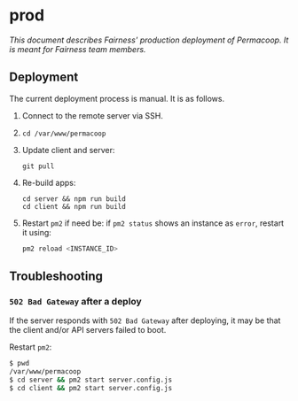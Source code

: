 # prod

_This document describes Fairness' production deployment of Permacoop. It is meant for Fairness team members._

## Deployment

The current deployment process is manual. It is as follows.

1. Connect to the remote server via SSH.
1. `cd /var/www/permacoop`
1. Update client and server:

    ```
    git pull
    ```

1. Re-build apps:

    ```
    cd server && npm run build
    cd client && npm run build
    ```

1. Restart `pm2` if need be: if `pm2 status` shows an instance as `error`, restart it using:

    ```bash
    pm2 reload <INSTANCE_ID>
    ```

## Troubleshooting

### `502 Bad Gateway` after a deploy

If the server responds with `502 Bad Gateway` after deploying, it may be that the client and/or API servers failed to boot.

Restart `pm2`:

```bash
$ pwd
/var/www/permacoop
$ cd server && pm2 start server.config.js
$ cd client && pm2 start server.config.js
```
